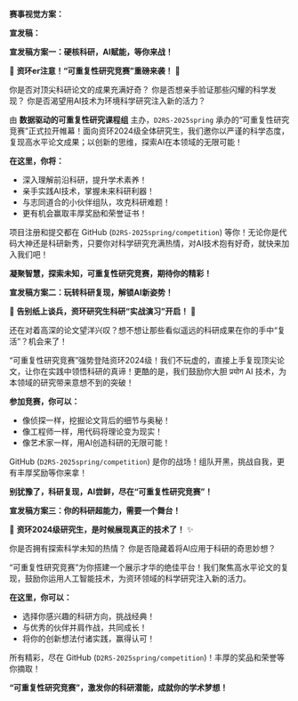**赛事视觉方案：**

**宣发稿：**

**宣发稿方案一：硬核科研，AI赋能，等你来战！**

🔬 **资环er注意！“可重复性研究竞赛”重磅来袭！** 🧠

你是否对顶尖科研论文的成果充满好奇？
你是否想亲手验证那些闪耀的科学发现？
你是否渴望用AI技术为环境科学研究注入新的活力？

由 **数据驱动的可重复性研究课程组** 主办，`D2RS-2025spring` 承办的“可重复性研究竞赛”正式拉开帷幕！面向资环2024级全体研究生，我们邀你以严谨的科学态度，复现高水平论文成果；以创新的思维，探索AI在本领域的无限可能！

**在这里，你将：**

* 深入理解前沿科研，提升学术素养！
* 亲手实践AI技术，掌握未来科研利器！
* 与志同道合的小伙伴组队，攻克科研难题！
* 更有机会赢取丰厚奖励和荣誉证书！

项目注册和提交都在 GitHub (`D2RS-2025spring/competition`) 等你！无论你是代码大神还是科研新秀，只要你对科学研究充满热情，对AI技术抱有好奇，就快来加入我们吧！

**凝聚智慧，探索未知，可重复性研究竞赛，期待你的精彩！**

**宣发稿方案二：玩转科研复现，解锁AI新姿势！**

🚀 **告别纸上谈兵，资环研究生科研“实战演习”开启！** 🤖

还在对着高深的论文望洋兴叹？想不想让那些看似遥远的科研成果在你的手中“复活”？机会来了！

“可重复性研究竞赛”强势登陆资环2024级！我们不玩虚的，直接上手复现顶尖论文，让你在实践中领悟科研的真谛！更酷的是，我们鼓励你大胆 प्रयोग AI 技术，为本领域的研究带来意想不到的突破！

**参加竞赛，你可以：**

* 像侦探一样，挖掘论文背后的细节与奥秘！
* 像工程师一样，用代码将理论变为现实！
* 像艺术家一样，用AI创造科研的无限可能！

GitHub (`D2RS-2025spring/competition`) 是你的战场！组队开黑，挑战自我，更有丰厚奖励等你来拿！

**别犹豫了，科研复现，AI尝鲜，尽在“可重复性研究竞赛”！**

**宣发稿方案三：你的科研超能力，需要一个舞台！**

🌟 **资环2024级研究生，是时候展现真正的技术了！** ✨

你是否拥有探索科学未知的热情？
你是否隐藏着将AI应用于科研的奇思妙想？

“可重复性研究竞赛”为你搭建一个展示才华的绝佳平台！我们聚焦高水平论文的复现，鼓励你运用人工智能技术，为资环领域的科学研究注入新的活力。

**在这里，你可以：**

* 选择你感兴趣的科研方向，挑战经典！
* 与优秀的伙伴并肩作战，共同成长！
* 将你的创新想法付诸实践，赢得认可！

所有精彩，尽在 GitHub (`D2RS-2025spring/competition`)！丰厚的奖品和荣誉等你摘取！

**“可重复性研究竞赛”，激发你的科研潜能，成就你的学术梦想！**
